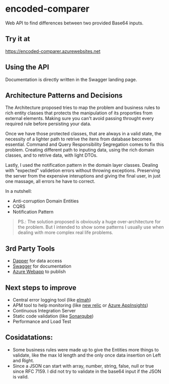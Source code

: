 # encoded-comparer

Web API to find differences between two provided Base64 inputs.

## Try it at
https://encoded-comparer.azurewebsites.net

## Using the API
Documentation is directly written in the Swagger landing page.

## Architecture Patterns and Decisions

The Architecture proposed tries to map the problem and business rules to rich entity classes that protects the manipulation of its proporties from external elements. Making sure you can't avoid passing throught every required rule before persisting your data.

Once we have those protected classes, that are always in a valid state, the necessity of a lighter path to retrive the itens from database becomes essential. Command and Query Responsibility Segregation comes to fix this problem. Creating different path to inputing data, using the rich domain classes, and to retrive data, with light DTOs.

Lastly, I used the notification pattern in the domain layer classes. Dealing with "expected" validetion errors without throwing exceptions. Preserving the server from the expensive interuptions and giving the final user, in just one massage, all errors he have to correct. 


In a nutshell:

- Anti-corruption Domain Entities
- CQRS
- Notification Pattern

> PS.: The solution proposed is obviously a huge over-architecture for the problem. But I intended to show some patterns I usually use when dealing with more complex real life problems.

## 3rd Party Tools  
- [Dapper](https://github.com/StackExchange/Dapper) for data access
- [Swagger](https://swagger.io/) for documentation
- [Azure Webapp](https://azure.microsoft.com/en-us/services/app-service/web/) to publish

## Next steps to improve  
- Central error logging tool (like [elmah](https://elmah.io/))
- APM tool to help monitoring  (like [new relic](https://newrelic.com/) or [Azure AppInsights](https://azure.microsoft.com/pt-br/services/application-insights/))
- Continuous Integration Server
- Static code validation (like [Sonarqube](https://www.sonarqube.org/))
- Performance and Load Test

## Cosidatations: 
- Some business rules were made up to give the Entities more things to validate, like the max Id length and the only once data insertion on Left and Right.
- Since a JSON can start with array, number, string, false, null or true since RFC 7159. I did not try to validate in the base64 input if the JSON is valid. 
